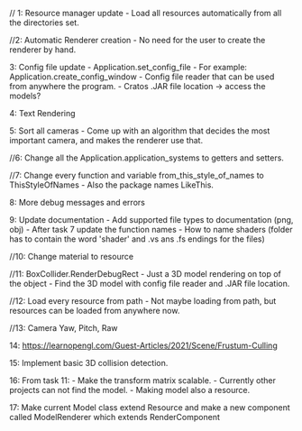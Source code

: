 // 1: Resource manager update
    - Load all resources automatically from all the directories set.

//2: Automatic Renderer creation
    - No need for the user to create the renderer by hand.

3: Config file update
    - Application.set_config_file
    - For example: Application.create_config_window
    - Config file reader that can be used from anywhere the program.
    - Cratos .JAR file location -> access the models?

4: Text Rendering

5: Sort all cameras
    - Come up with an algorithm that decides the most important camera, and makes the renderer use that.

//6: Change all the Application.application_systems to getters and setters.

//7: Change every function and variable from_this_style_of_names to ThisStyleOfNames
    - Also the package names LikeThis.


8: More debug messages and errors

9: Update documentation
    - Add supported file types to documentation (png, obj)
    - After task 7 update the function names
    - How to name shaders (folder has to contain the word 'shader' and .vs ans .fs endings for the files)

//10: Change material to resource

//11: BoxCollider.RenderDebugRect
    - Just a 3D model rendering on top of the object
    - Find the 3D model with config file reader and .JAR file location.

//12: Load every resource from path
    - Not maybe loading from path, but resources can be loaded from anywhere now.

//13: Camera Yaw, Pitch, Raw

14: https://learnopengl.com/Guest-Articles/2021/Scene/Frustum-Culling

15: Implement basic 3D collision detection.

16: From task 11:
    - Make the transform matrix scalable.
    - Currently other projects can not find the model.
    - Making model also a resource.

17: Make current Model class extend Resource and make a new component called ModelRenderer which extends RenderComponent